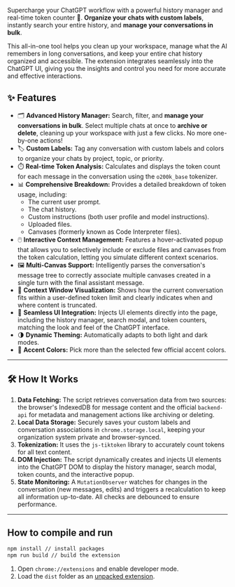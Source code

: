 Supercharge your ChatGPT workflow with a powerful history manager and real-time token counter 🚀. **Organize your chats with custom labels**, instantly search your entire history, and **manage your conversations in bulk**.

This all-in-one tool helps you clean up your workspace, manage what the AI remembers in long conversations, and keep your entire chat history organized and accessible. The extension integrates seamlessly into the ChatGPT UI, giving you the insights and control you need for more accurate and effective interactions.

## ✨ Features

  - 🗂️ **Advanced History Manager:** Search, filter, and **manage your conversations in bulk**. Select multiple chats at once to **archive or delete**, cleaning up your workspace with just a few clicks. No more one-by-one actions\!
  - 🏷️ **Custom Labels:** Tag any conversation with custom labels and colors to organize your chats by project, topic, or priority.
  - ⏱️ **Real-time Token Analysis:** Calculates and displays the token count for each message in the conversation using the `o200k_base` tokenizer.
  - 📊 **Comprehensive Breakdown:** Provides a detailed breakdown of token usage, including:
      - The current user prompt.
      - The chat history.
      - Custom instructions (both user profile and model instructions).
      - Uploaded files.
      - Canvases (formerly known as Code Interpreter files).
  - 🖱️ **Interactive Context Management:** Features a hover-activated popup that allows you to selectively include or exclude files and canvases from the token calculation, letting you simulate different context scenarios.
  - 🖼️ **Multi-Canvas Support:** Intelligently parses the conversation's message tree to correctly associate multiple canvases created in a single turn with the final assistant message.
  - 📏 **Context Window Visualization:** Shows how the current conversation fits within a user-defined token limit and clearly indicates when and where content is truncated.
  - 🧩 **Seamless UI Integration:** Injects UI elements directly into the page, including the history manager, search modal, and token counters, matching the look and feel of the ChatGPT interface.
  - 🌗 **Dynamic Theming:** Automatically adapts to both light and dark modes.
  - 🎨 **Accent Colors:** Pick more than the selected few official accent colors.

-----

## 🛠️ How It Works

1.  **Data Fetching:** The script retrieves conversation data from two sources: the browser's IndexedDB for message content and the official `backend-api` for metadata and management actions like archiving or deleting.
2.  **Local Data Storage:** Securely saves your custom labels and conversation associations in `chrome.storage.local`, keeping your organization system private and browser-synced.
3.  **Tokenization:** It uses the `js-tiktoken` library to accurately count tokens for all text content.
4.  **DOM Injection:** The script dynamically creates and injects UI elements into the ChatGPT DOM to display the history manager, search modal, token counts, and the interactive popup.
5.  **State Monitoring:** A `MutationObserver` watches for changes in the conversation (new messages, edits) and triggers a recalculation to keep all information up-to-date. All checks are debounced to ensure performance.

-----

## How to compile and run

```bash
npm install // install packages
npm run build // build the extension
```

1.  Open `chrome://extensions` and enable developer mode.
2.  Load the `dist` folder as an [unpacked extension](https://developer.chrome.com/docs/extensions/get-started/tutorial/hello-world#load-unpacked).